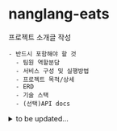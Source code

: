 # nanglang-eats

프로젝트 소개글 작성

```
- 반드시 포함해야 할 것
  - 팀원 역할분담
  - 서비스 구성 및 실행방법
  - 프로젝트 목적/상세
  - ERD
  - 기술 스택
  - (선택)API docs
```

<details>
<summary>to be updated...</summary>

## R&R

| [신진우](https://github.com/sjw0851)                                                                                                                            | [김해나](https://github.com/gogohaena)                                                                                                    | [안주환](https://github.com/Hut234)                                                                       | [이민정](https://github.com/M1ngD0ng)                                                                       
|------------------------------------------------------------------------------------------------------------------------------------------------------------------|--------------------------------------------------------------------------------------------------------------------------------------|---------------------------------------------------------------------------------------------------------|---------------------------------------------------------------------------------------------------------|
| |
| • AI 메뉴 설명 생성 <br>• ERD 설계<br>• <br>•   | • ERD 설계<br>• <br>• <br> •   | • ERD 설계<br>• <br>• <br>•                                             |• ERD 설계<br>• <br>• <br>•                                                                                                         |• ERD 설계<br>• <br>• <br>• 

## Dependency

- Java SDK 17
-

## Git Convention

### Branch Rule

- `main`         : 최종 확인 완료
- `hotfix`       : 최종 배포 버전에서의 오류 긴급 수정
- `dev`      : 기능 개발 및 수정, 오류 해결 완료 버전
- `feat`      : dev에서 따서 각자 작업 (feat/작업내용)
    ```
    ex1) feat/asset-vm
    ex2) feat/fix-login-error
    ex3) feat/mod-properties
    ```

### Commit Rule

**Type**

- `[feat]`        : 새로운 기능, 코드 추가
- `[mod]`         : 기능 개선, 수정, 코드 리팩토링
- `[fix]`         : 버그 수정
- `[etc]`         : 그 외

**Message**

```
[타입] 커밋내용
--blank line--
상세내용...
```

```
ex) 
[feat] Asset Management > VM 조회 기능 추가
 
- VM 목록 조회
- VM 상세 조회
```

```
$ git commit -m "this is Subject
>> 
>> this is Body
>> 
>> this is Footer"

// Github Desktop 사용시 
// Summary(required) 란에 Type: Subject 입력
// Description 란에 Body와 Footer입력 
```

<br />

## Coding Convention

### Project Structure

```
+-- src
| +-- main
| | +-- java.com.sparta.nanglangeats
| | | +-- domain
| | | | +-- auth  // 도메인명
| | | | | +-- controller
| | | | | +-- service
| | | | | +-- repository
| | | | | +-- dto
| | | | | +-- entity
| | | +-- global
| | | | +-- config
| | | | +-- util
```

### Naming Rule

**기본 규칙**

- 클래스명 : Pascal Case 사용 `ex) UserService.java`
- 메소드명 : Camel Case 사용 `ex) getUser()`
- DB스키마명 : Snake Case & Upper Case 사용 `ex) USER_PERMITION`

**메소드**

- getXxxList : 목록 조회
- getXxxDetail : 단건, 상세 조회
- insertXxx : 등록
- updateXxx : 수정
- deleteXxx : 삭제

## Deploy

배포 매뉴얼 작성

## Test

테스트 매뉴얼 작성

</details>

